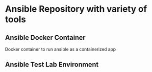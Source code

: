 # Ansible Repository with variety of tools

## Ansible Docker Container
  Docker container to run ansible  as a containerized app 
  
## Ansible Test Lab Environment

